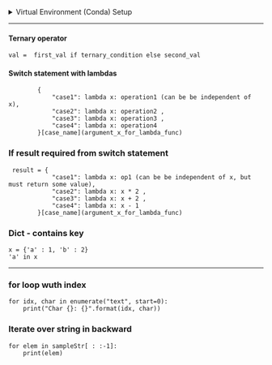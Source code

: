 <details>
    <summary>Virtual Environment (Conda) Setup</summary>
    
    # Creating the virtual environment with conda
    conda create --prefix=venv python

    # Activating environment
    conda activate ./venv 
    source activate /Users/..../venv

    # Deactivating environment
    conda deactivate
</details>

---
#### Ternary operator
```
val =  first_val if ternary_condition else second_val
```
#### Switch statement with lambdas
```
        {
            "case1": lambda x: operation1 (can be be independent of x),
            "case2": lambda x: operation2 ,
            "case3": lambda x: operation3 ,
            "case4": lambda x: operation4
        }[case_name](argument_x_for_lambda_func)
 ```
 ### If result required from switch statement
```
 result = {
            "case1": lambda x: op1 (can be be independent of x, but must return some value),
            "case2": lambda x: x * 2 ,
            "case3": lambda x: x + 2 ,
            "case4": lambda x: x - 1
        }[case_name](argument_x_for_lambda_func)
```

### Dict - contains key
```
x = {'a' : 1, 'b' : 2}
'a' in x
```
---
### for loop wuth index
```
for idx, char in enumerate("text", start=0):
    print("Char {}: {}".format(idx, char))
```
### Iterate over string in backward
```
for elem in sampleStr[ : :-1]:
    print(elem)
```
